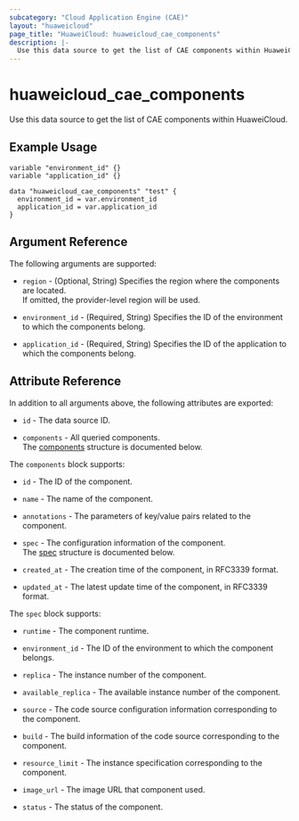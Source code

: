 ```yaml
---
subcategory: "Cloud Application Engine (CAE)"
layout: "huaweicloud"
page_title: "HuaweiCloud: huaweicloud_cae_components"
description: |-
  Use this data source to get the list of CAE components within HuaweiCloud.
---
```


# huaweicloud_cae_components

Use this data source to get the list of CAE components within HuaweiCloud.

## Example Usage

```hcl
variable "environment_id" {}
variable "application_id" {}

data "huaweicloud_cae_components" "test" {
  environment_id = var.environment_id
  application_id = var.application_id
}
```

## Argument Reference

The following arguments are supported:

* `region` - (Optional, String) Specifies the region where the components are located.  
  If omitted, the provider-level region will be used.

* `environment_id` - (Required, String) Specifies the ID of the environment to which the components belong.

* `application_id` - (Required, String) Specifies the ID of the application to which the components belong.

## Attribute Reference

In addition to all arguments above, the following attributes are exported:

* `id` - The data source ID.

* `components` - All queried components.  
  The [components](#cae_components) structure is documented below.

<a name="cae_components"></a>
The `components` block supports:

* `id` - The ID of the component.

* `name` - The name of the component.

* `annotations` - The parameters of key/value pairs related to the component.

* `spec` - The configuration information of the component.  
  The [spec](#cae_components_spec) structure is documented below.

* `created_at` - The creation time of the component, in RFC3339 format.

* `updated_at` - The latest update time of the component, in RFC3339 format.

<a name="cae_components_spec"></a>
The `spec` block supports:

* `runtime` - The component runtime.

* `environment_id` - The ID of the environment to which the component belongs.

* `replica` - The instance number of the component.

* `available_replica` - The available instance number of the component.

* `source` - The code source configuration information corresponding to the component.

* `build` - The build information of the code source corresponding to the component.

* `resource_limit` - The instance specification corresponding to the component.

* `image_url` - The image URL that component used.

* `status` - The status of the component.
